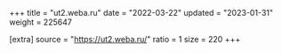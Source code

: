 +++
title = "ut2.weba.ru"
date = "2022-03-22"
updated = "2023-01-31"
weight = 225647

[extra]
source = "https://ut2.weba.ru/"
ratio = 1
size = 220
+++

